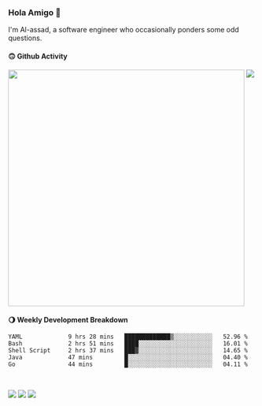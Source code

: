 ### Hola Amigo 🤣   

I'm Al-assad, a software engineer who occasionally ponders some odd questions.  
 
#### 🙃 Github Activity 
<div>
  <img src="https://github-readme-stats.vercel.app/api?username=al-assad&show_icons=true" align="top" style="display: inline-block;" width="480"/>
  <img src="https://github-readme-stats.vercel.app/api/top-langs/?username=al-assad&hide=css,html&langs_count=8&layout=compact" align="top" style="display: inline-block;"/>
</div>

#### 🌖 Weekly Development Breakdown
<!--START_SECTION:waka-->

```text
YAML             9 hrs 28 mins   █████████████▒░░░░░░░░░░░   52.96 %
Bash             2 hrs 51 mins   ████░░░░░░░░░░░░░░░░░░░░░   16.01 %
Shell Script     2 hrs 37 mins   ███▓░░░░░░░░░░░░░░░░░░░░░   14.65 %
Java             47 mins         █░░░░░░░░░░░░░░░░░░░░░░░░   04.40 %
Go               44 mins         █░░░░░░░░░░░░░░░░░░░░░░░░   04.11 %
```

<!--END_SECTION:waka-->

<br>

<a href="https://twitter.com/Alassad_dev"><img src="https://img.shields.io/badge/Twitter-@Alassad__dev-blue?style=flat&logo=twitter" /></a>
<a href="https://t.me/alassad_dev"><img src="https://img.shields.io/badge/Telegram-@alassad__dev-orange?style=flat&logo=telegram" /></a>
<a href="https://al-assad.github.io"><img src="https://img.shields.io/badge/Blogs-Linying_Assad's_Blog-yellow?style=flat&logo=github" /></a>

